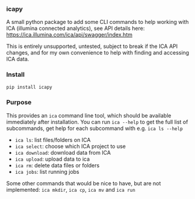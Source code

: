 ### icapy
A small python package to add some CLI commands to help working with ICA 
(illumina connected analytics), see API details here: 
https://ica.illumina.com/ica/api/swagger/index.htm

This is entirely unsupported, untested, subject to break if the ICA API changes,
and for my own convenience to help with finding and accessing ICA data.

### Install
```sh
pip install icapy
```

### Purpose
This provides an `ica` command line tool, which should be available immediately
after installation. You can run `ica --help` to get the full list of subcommands,
get help for each subcommand with e.g. `ica ls --help`

 - `ica ls`: list files/folders on ICA
 - `ica select`: choose which ICA project to use
 - `ica download`: download data from ICA
 - `ica upload`: upload data to ica
 - `ica rm`: delete data files or folders
 - `ica jobs`: list running jobs

Some other commands that would be nice to have, but are not implemented: 
`ica mkdir`, `ica cp`, `ica mv` and `ica run`
